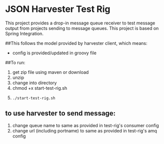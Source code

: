 JSON Harvester Test Rig
================================================================================
This project provides a drop-in message queue receiver to test message output from projects sending to message queues. This project is based on Spring Integration.

##This follows the model provided by harvester client, which means:
* config is provided/updated in groovy file

##To run:
1. get zip file using maven or download
2.  unzip
3.   change into directory
4.    chmod +x start-test-rig.sh
5.     ./start-test-rig.sh

## to use harvester to send message:
1. change queue name to same as provided in test-rig's consumer config
2.  change url (including portname) to same as provided in test-rig's amq config
